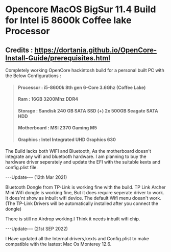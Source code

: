 # Opencore MacOS BigSur 11.4 Build for Intel i5 8600k Coffee lake Processor

## Credits : https://dortania.github.io/OpenCore-Install-Guide/prerequisites.html


Completely working OpenCore hackintosh build for a personal built PC with the Below Configurations :

> #### Processor : i5-8600k 8th gen 6-Core 3.6Ghz (Coffee Lake)
> #### Ram : 16GB 3200Mhz DDR4
> #### Storage : Sandisk 240 GB SATA SSD (+) 2x 500GB Seagate SATA HDD
> #### Motherboard : MSI Z370 Gaming M5
> #### Graphics : Intel Integrated UHD Graphics 630 


The Build lacks both WIFI and Bluetooth, As the motherboard doesn't integrate any wifi and bluetooth hardware.
I am planning to buy the hardware driver seperately and update the EFI with the suitable kexts and config.plist file.

---Update--- (12th Mar 2021)

Bluetooth Dongle from TP-Link is working fine with the build.
TP Link Archer Mini Wifi dongle is working fine, But it does require seperate driver to work. It does'nt show as inbuilt wifi device. The default Wifi menu doean't work. (The TP-Link Drivers will be automatically installed after you connect the dongle)

There is still no Airdrop working.I Think it needs inbuilt wifi chip.

---Update--- (21st SEP 2022)

I Have updated all the Internal drivers,kexts and Config.plist to make compatible with the lastest Mac Os Monterey 12.6. 



